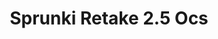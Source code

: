---
slug: sprunki-retake-25-ocs-1878
title: Sprunki Retake 2.5 Ocs
description: "Sprunki Retake 2.5 Ocs is an exciting online game. Play for free directly in your browser!"
icon: /images/popular_mods/Sprunki Retake 2.5 Ocs.png
url: https://wowtbc.net/sprunkin/retake-2.5-oc/index.html
previewImage: /images/popular_mods/Sprunki Retake 2.5 Ocs.png
type: popular mods

# SEO配置
seo:
  title: "Sprunki Retake 2.5 Ocs - Play Free Online Game | Fun Browser Games"
  description: "Sprunki Retake 2.5 Ocs - Play this fun online game for free in your browser. No download required!"
  ogImage: "/images/popular_mods/Sprunki Retake 2.5 Ocs.png"
  keywords: "sprunki-retake-25-ocs-1878, online game, browser game, free game, popular mods game, play online"

videoUrls:
  - https://www.youtube.com/embed/example1
  - https://www.youtube.com/embed/example2

whyPlay:
  title: "Why Play Sprunki Retake 2.5 Ocs?"
  items:
    - "Immersive Gameplay: Sprunki Retake 2.5 Ocs offers an engaging and immersive gaming experience that will keep you entertained for hours"
    - "Challenging Levels: Test your skills with increasingly difficult challenges and obstacles"
    - "Beautiful Graphics: Enjoy stunning visuals and smooth animations that bring the game world to life"
    - "Regular Updates: New content and features are added regularly to keep the game fresh and exciting"
    - "Free to Play: Experience all the fun without spending a penny"
    - "Community Features: Connect with other players, share strategies, and compete for high scores"
    - "Cross-Platform: Play on any device with a web browser, no downloads required"

features:
  title: "Key Features of Sprunki Retake 2.5 Ocs"
  image: "/images/popular_mods/Sprunki Retake 2.5 Ocs.png"
  items:
    - "Intuitive Controls: Easy to learn controls make Sprunki Retake 2.5 Ocs accessible for players of all skill levels"
    - "Multiple Game Modes: Enjoy various gameplay options that provide different challenges and experiences"
    - "Character Customization: Personalize your gaming experience with unique characters and items"
    - "Achievement System: Complete special tasks to earn rewards and recognition"
    - "Leaderboards: Compete with players worldwide and see who can achieve the highest scores"

characteristics:
  title: "Game Characteristics"
  image: "/images/popular_mods/Sprunki Retake 2.5 Ocs.png"
  items:
    - "Genre: Popular mods game with elements of strategy and skill"
    - "Difficulty: Suitable for both casual gamers and those seeking a challenge"
    - "Play Time: Quick sessions or extended gameplay, depending on your preference"
    - "Art Style: Vibrant and engaging visuals that enhance the gaming experience"
    - "Sound Design: Immersive audio that complements the gameplay perfectly"

info: "Sprunki Retake 2.5 Ocs is an exciting online game that offers players a unique and engaging gaming experience. With its intuitive controls, stunning visuals, and challenging gameplay, Sprunki Retake 2.5 Ocs provides hours of entertainment for players of all ages and skill levels. Whether you're looking for a quick gaming session during a break or an extended play session, Sprunki Retake 2.5 Ocs delivers an immersive experience that will keep you coming back for more. The game features multiple levels of increasing difficulty, ensuring that players are constantly challenged as they progress. With regular updates adding new content and features, Sprunki Retake 2.5 Ocs remains fresh and exciting, providing endless entertainment options for its growing community of players."

howToPlayIntro: "Welcome to Sprunki Retake 2.5 Ocs! This guide will walk you through the basics and help you master the game. Whether you're a beginner or looking to improve your skills, these tips and instructions will enhance your gaming experience."

howToPlaySteps:
  - title: "Getting Started"
    description: "Begin your Sprunki Retake 2.5 Ocs adventure by familiarizing yourself with the controls. Use your keyboard or mouse to navigate through the game interface. The tutorial will guide you through the basic mechanics and help you understand the objectives."
  - title: "Understanding the Objectives"
    description: "In Sprunki Retake 2.5 Ocs, your main goal is to progress through levels by completing specific objectives. Each level presents unique challenges that require different strategies and approaches."
  - title: "Mastering the Controls"
    description: "Practice using the controls to improve your precision and reaction time. Sprunki Retake 2.5 Ocs requires quick reflexes and strategic thinking to overcome obstacles and defeat opponents."
  - title: "Utilizing Power-ups"
    description: "Collect power-ups throughout the game to enhance your abilities and overcome difficult challenges. Each power-up offers unique advantages that can be crucial for success."
  - title: "Developing Strategies"
    description: "As you progress in Sprunki Retake 2.5 Ocs, develop effective strategies for different scenarios. Analyze patterns, anticipate challenges, and adapt your approach to maximize your performance."

faq:
  title: "Frequently Asked Questions about Sprunki Retake 2.5 Ocs"
  items:
    - question: "Is Sprunki Retake 2.5 Ocs free to play?"
      answer: "Yes, Sprunki Retake 2.5 Ocs is completely free to play directly in your web browser. No downloads or purchases are required to enjoy the full game experience."
    - question: "Can I play Sprunki Retake 2.5 Ocs on mobile devices?"
      answer: "Yes, Sprunki Retake 2.5 Ocs is optimized for both desktop and mobile play. You can enjoy the game on any device with a web browser and internet connection."
    - question: "Are there any in-game purchases?"
      answer: "While Sprunki Retake 2.5 Ocs is free to play, there may be optional in-game purchases available for cosmetic items or additional features that don't affect core gameplay."
    - question: "How often is Sprunki Retake 2.5 Ocs updated?"
      answer: "The developers regularly update Sprunki Retake 2.5 Ocs with new content, features, and improvements based on player feedback and game performance."
    - question: "Can I play Sprunki Retake 2.5 Ocs offline?"
      answer: "Currently, Sprunki Retake 2.5 Ocs requires an internet connection to play as it's a browser-based online game."
    - question: "Is Sprunki Retake 2.5 Ocs suitable for children?"
      answer: "Yes, Sprunki Retake 2.5 Ocs is designed to be family-friendly and suitable for players of all ages."
    - question: "How do I report bugs or issues?"
      answer: "If you encounter any problems while playing Sprunki Retake 2.5 Ocs, you can report them through the game's support page or contact the developers directly through their website."
    - question: "Still Have Questions?"
      answer: "If you have additional questions about Sprunki Retake 2.5 Ocs that aren't covered in this FAQ, please visit our support center or contact our customer service team for assistance."
---
